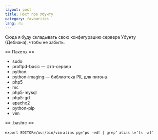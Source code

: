 ```yaml
---
layout: post
title: Пост про Убунту 
category: favourites
lang: ru
---
```


Сюда я буду складывать свою конфигурацию сервера Убунту (Дебиана), чтобы не забыть.

== Пакеты ==
  * sudo
  * proftpd-basic — фтп-сервер
  * python
  * python-imaging — библиотека PIL для питона
  * php5
  * mc
  * php5-mysql
  * php5-gd
  * apache2
  * python-pip
  * vim

== .bashrc ==

`export EDITOR=/usr/bin/vim`
`alias pg='ps -edf | grep'`
`alias l='ls -al'`
